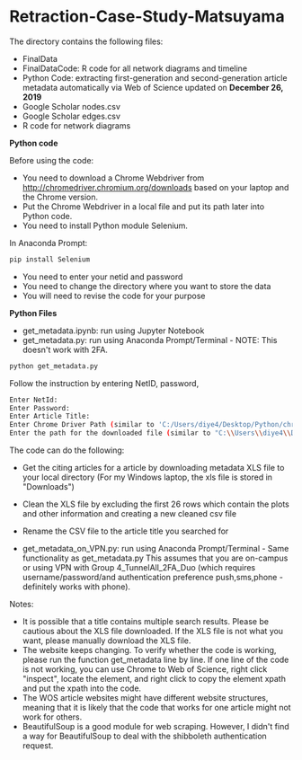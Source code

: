 # Retraction-Case-Study-Matsuyama
The directory contains the following files:
* FinalData
* FinalDataCode: R code for all network diagrams and timeline
* Python Code: extracting first-generation and second-generation article metadata automatically via Web of Science updated on **December 26, 2019**
* Google Scholar nodes.csv
* Google Scholar edges.csv
* R code for network diagrams

**Python code**

Before using the code:
* You need to download a Chrome Webdriver from http://chromedriver.chromium.org/downloads based on your laptop and the Chrome version.
* Put the Chrome Webdriver in a local file and put its path later into Python code.
* You need to install Python module Selenium.

In Anaconda Prompt:
```bash
pip install Selenium
```
* You need to enter your netid and password
* You need to change the directory where you want to store the data
* You will need to revise the code for your purpose

**Python Files**
* get_metadata.ipynb: run using Jupyter Notebook
* get_metadata.py: run using Anaconda Prompt/Terminal - NOTE: This doesn't work with 2FA.
```bash
python get_metadata.py
```
Follow the instruction by entering NetID, password, 
```bash
Enter NetId:
Enter Password:
Enter Article Title: 
Enter Chrome Driver Path (similar to 'C:/Users/diye4/Desktop/Python/chromedriver_win32/chromedriver'): 
Enter the path for the downloaded file (similar to "C:\\Users\\diye4\\Downloads\\"): 
```

The code can do the following:
* Get the citing articles for a article by downloading metadata XLS file to your local directory (For my Windows laptop, the xls file is stored in "Downloads")
* Clean the XLS file by excluding the first 26 rows which contain the plots and other information and creating a new cleaned csv file
* Rename the CSV file to the article title you searched for

* get_metadata_on_VPN.py: run using Anaconda Prompt/Terminal - Same functionality as get_metadata.py
This assumes that you are on-campus or using VPN with Group 4_TunnelAll_2FA_Duo (which requires username/password/and authentication preference push,sms,phone - definitely works with phone).


Notes:
* It is possible that a title contains multiple search results. Please be cautious about the XLS file downloaded. If the XLS file is not what you want, please manually download the XLS file.
* The website keeps changing. To verify whether the code is working, please run the function get_metadata line by line. If one line of the code is not working, you can use Chrome to Web of Science, right click "inspect", locate the element, and right click to copy the element xpath and put the xpath into the code.
* The WOS article websites might have different website structures, meaning that it is likely that the code that works for one article might not work for others. 
* BeautifulSoup is a good module for web scraping. However, I didn't find a way for BeautifulSoup to deal with the shibboleth authentication request. 

